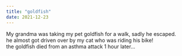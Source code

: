 ```yaml
---
title: "goldfish"
date: 2021-12-23
---
```


My grandma was taking my pet goldfish for a walk, sadly he escaped.<br/>
he almost got driven over by my cat who was riding his bike!<br/>
the goldfish died from an asthma attack 1 hour later...<br/>
